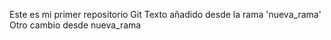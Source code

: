 Este es mi primer repositorio Git
Texto añadido desde la rama 'nueva_rama'
Otro cambio desde nueva_rama
